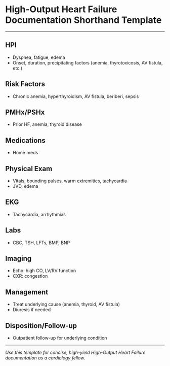 # High-Output Heart Failure Documentation Shorthand Template

---

## HPI
- Dyspnea, fatigue, edema
- Onset, duration, precipitating factors (anemia, thyrotoxicosis, AV fistula, etc.)

## Risk Factors
- Chronic anemia, hyperthyroidism, AV fistula, beriberi, sepsis

## PMHx/PSHx
- Prior HF, anemia, thyroid disease

## Medications
- Home meds

## Physical Exam
- Vitals, bounding pulses, warm extremities, tachycardia
- JVD, edema

## EKG
- Tachycardia, arrhythmias

## Labs
- CBC, TSH, LFTs, BMP, BNP

## Imaging
- Echo: high CO, LV/RV function
- CXR: congestion

## Management
- Treat underlying cause (anemia, thyroid, AV fistula)
- Diuresis if needed

## Disposition/Follow-up
- Outpatient follow-up for underlying condition

---
*Use this template for concise, high-yield High-Output Heart Failure documentation as a cardiology fellow.*
